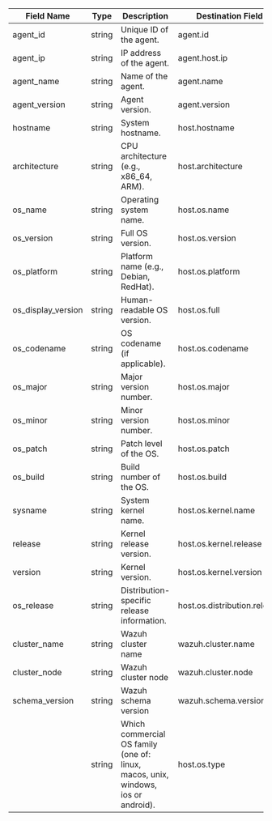 | Field Name         | Type   | Description                                                                       | Destination Field            | Custom |
| ------------------ | ------ | --------------------------------------------------------------------------------- | ---------------------------- | ------ |
| agent_id           | string | Unique ID of the agent.                                                           | agent.id                     | FALSE  |
| agent_ip           | string | IP address of the agent.                                                          | agent.host.ip                | TRUE   |
| agent_name         | string | Name of the agent.                                                                | agent.name                   | FALSE  |
| agent_version      | string | Agent version.                                                                    | agent.version                | FALSE  |
| hostname           | string | System hostname.                                                                  | host.hostname                | FALSE  |
| architecture       | string | CPU architecture (e.g., x86_64, ARM).                                             | host.architecture            | FALSE  |
| os_name            | string | Operating system name.                                                            | host.os.name                 | FALSE  |
| os_version         | string | Full OS version.                                                                  | host.os.version              | FALSE  |
| os_platform        | string | Platform name (e.g., Debian, RedHat).                                             | host.os.platform             | FALSE  |
| os_display_version | string | Human-readable OS version.                                                        | host.os.full                 | FALSE  |
| os_codename        | string | OS codename (if applicable).                                                      | host.os.codename             | TRUE   |
| os_major           | string | Major version number.                                                             | host.os.major                | TRUE   |
| os_minor           | string | Minor version number.                                                             | host.os.minor                | TRUE   |
| os_patch           | string | Patch level of the OS.                                                            | host.os.patch                | TRUE   |
| os_build           | string | Build number of the OS.                                                           | host.os.build                | TRUE   |
| sysname            | string | System kernel name.                                                               | host.os.kernel.name          | TRUE   |
| release            | string | Kernel release version.                                                           | host.os.kernel.release       | TRUE   |
| version            | string | Kernel version.                                                                   | host.os.kernel.version       | TRUE   |
| os_release         | string | Distribution-specific release information.                                        | host.os.distribution.release | TRUE   |
| cluster_name       | string | Wazuh cluster name                                                                | wazuh.cluster.name           | TRUE   |
| cluster_node       | string | Wazuh cluster node                                                                | wazuh.cluster.node           | TRUE   |
| schema_version     | string | Wazuh schema version                                                              | wazuh.schema.version         | TRUE   |
|                    | string | Which commercial OS family (one of: linux, macos, unix, windows, ios or android). | host.os.type                 |        |
